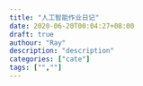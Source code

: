 ```yaml
---
title: "人工智能作业日记"
date: 2020-06-20T00:04:27+08:00
draft: true
authour: "Ray"
description: "description"
categories: ["cate"]
tags: ["",""]
---
```


